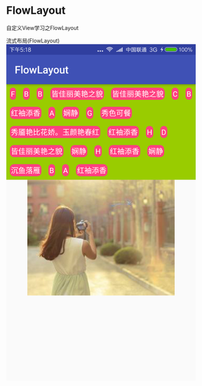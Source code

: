 # FlowLayout
自定义View学习之FlowLayout

流式布局(FlowLayout)
![image](https://github.com/bux-git/FlowLayout/raw/master/device-2017-02-21-171829.png)